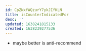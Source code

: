 ```yaml
---
id: CpZNxfWQzurY7ykJIfKLN
title: isCounterIndicatedFor
desc: ''
updated: 1638241815133
created: 1638239277536
---
```

 

- maybe better is anti-recommend
